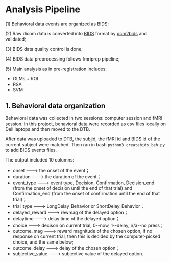 # Analysis Pipeline
(1) Behavioral data events are organized as BIDS;

(2) Raw dicom data is converted into [BIDS](http://bids.neuroimaging.io/) format by [dcm2bids](https://github.com/cbedetti/Dcm2Bids) and validated; 

(3) BIDS data quality control is done;

(4) BIDS data preprocessing follows fmriprep pipeline;

(5) Main analysis as in pre-registration includes:
- GLMs + ROI
- RSA
- SVM

## 1. Behavioral data organization
Behavioral data was collected in two sessions: computer session and fMRI session. 
In this project, behavioral data were recorded as csv files locally on Dell laptops and then moved to the DTB. 

After data was uploaded to DTB, the subjid, the fMRI id and BIDS id of the current subject were matched. Then ran in bash `python3 createbids_beh.py` to add BIDS events files. 

The output included 10 columns:
- onset            ---> the onset of the event；
- duration         ---> the duration of the event；
- event_type       ---> event type, Decision, Confirmation, Decision_end (from the onset of decision until the end of that trial) and Confirmation_end (from the onset of confirmation until the end of that trial)；
- trial_type       ---> LongDelay_Behavior or ShortDelay_Behavior；
- delayed_reward   ---> rewmag of the delayed option；
- delaytime        ---> delay time of the delayed option；
- choice           ---> decison on current trial, 0--now, 1--delay, n/a--no press；
- outcome_mag      ---> reward magnitude of the chosen option, if no response on current trial, then this is decided by the computer-picked choice, and the same below;
- outcome_delay    ---> delay of the chosen option；
- subjective_value ---> subjective value of the delayed option.

